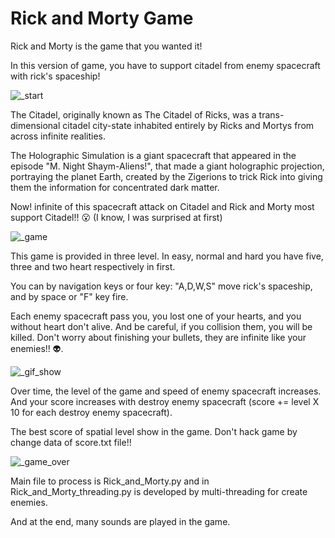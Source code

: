 # Rick and Morty Game
Rick and Morty is the game that you wanted it!

In this version of game, you have to support citadel from enemy spacecraft with rick's spaceship!

![_start](https://user-images.githubusercontent.com/43343453/212344963-74063388-9a0c-4929-92db-c2b7ef1d6dea.png)

The Citadel, originally known as The Citadel of Ricks, was a trans-dimensional citadel city-state inhabited entirely by Ricks and Mortys from across infinite realities.

The Holographic Simulation is a giant spacecraft that appeared in the episode "M. Night Shaym-Aliens!", that made a giant holographic projection, portraying the planet Earth, created by the Zigerions to trick Rick into giving them the information for concentrated dark matter. 

Now! infinite of this spacecraft attack on Citadel and Rick and Morty most support Citadel!! 😮 (I know, I was surprised at first)

![_game](https://user-images.githubusercontent.com/43343453/212345355-80935e85-4c70-4b30-93bb-2eb9a72e3a97.png)

This game is provided in three level. In easy, normal and hard you have five, three and two heart respectively in first.

You can by navigation keys or four key: "A,D,W,S" move rick's spaceship, and by space or "F" key fire.

Each enemy spacecraft pass you, you lost one of your hearts, and you without heart don't alive. And be careful, if you collision them, you will be killed.
Don't worry about finishing your bullets, they are infinite like your enemies!! 👽.

![_gif_show](https://user-images.githubusercontent.com/43343453/212368799-2309d750-8843-4035-a2ea-ee0de07c746e.gif)


Over time, the level of the game and speed of enemy spacecraft increases.
And your score increases with destroy enemy spacecraft (score += level X 10 for each destroy enemy spacecraft).

The best score of spatial level show in the game. Don't hack game by change data of score.txt file!!

![_game_over](https://user-images.githubusercontent.com/43343453/212345318-e49cb3d9-eb83-42aa-aeca-bfe0dcc34bd4.png)

Main file to process is Rick_and_Morty.py and in Rick_and_Morty_threading.py is developed by multi-threading for create enemies.

And at the end, many sounds are played in the game.
